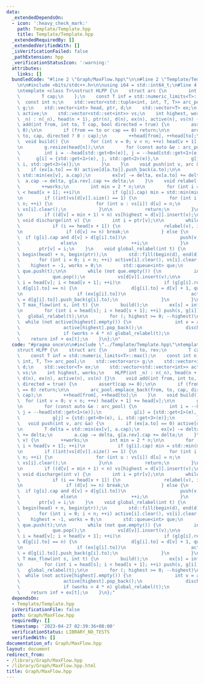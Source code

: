 ```yaml
---
data:
  _extendedDependsOn:
  - icon: ':heavy_check_mark:'
    path: Template/Template.hpp
    title: Template/Template.hpp
  _extendedRequiredBy: []
  _extendedVerifiedWith: []
  _isVerificationFailed: false
  _pathExtension: hpp
  _verificationStatusIcon: ':warning:'
  attributes:
    links: []
  bundledCode: "#line 2 \"Graph/MaxFlow.hpp\"\n\n#line 2 \"Template/Template.hpp\"\
    \n\n#include <bits/stdc++.h>\n\nusing i64 = std::int64_t;\n#line 4 \"Graph/MaxFlow.hpp\"\
    \ntemplate <class T>\nstruct HLPP {\n    struct arc {\n        int to, rev;\n\
    \        T cap;\n    };\n    const T inf = std::numeric_limits<T>::max();\n  \
    \  const int n;\n    std::vector<std::tuple<int, int, T, T>> arc_pool;\n    std::vector<arc>\
    \ g;\n    std::vector<int> head, ptr, d;\n    std::vector<T> ex;\n    std::vector<std::vector<int>>\
    \ active;\n    std::vector<std::set<int>> vs;\n    int highest, works;\n    HLPP(int\
    \ _n) : n(_n), head(n + 1), ptr(n), d(n), ex(n), active(n), vs(n) {}\n    void\
    \ add(int from, int to, T cap, bool directed = true) {\n        assert(cap >=\
    \ 0);\n\n        if (from == to or cap == 0) return;\n\n        arc_pool.emplace_back(from,\
    \ to, cap, directed ? 0 : cap);\n        ++head[from], ++head[to];\n    }\n  \
    \  void build() {\n        for (int v = 0; v < n; ++v) head[v + 1] += head[v];\n\
    \n        g.resize(head[n]);\n\n        for (const auto &e : arc_pool) {\n   \
    \         int i = --head[std::get<0>(e)], j = --head[std::get<1>(e)];\n      \
    \      g[i] = {std::get<1>(e), j, std::get<2>(e)},\n            g[j] = {std::get<0>(e),\
    \ i, std::get<3>(e)};\n        }\n    }\n    void push(int v, arc &a) {\n    \
    \    if (ex[a.to] == 0) active[d[a.to]].push_back(a.to);\n\n        T delta =\
    \ std::min(ex[v], a.cap);\n        ex[v] -= delta, ex[a.to] += delta;\n      \
    \  a.cap -= delta, g[a.rev].cap += delta;\n    }\n    void relabel(int v) {\n\
    \        ++works;\n        int min = 2 * n;\n\n        for (int i = head[v]; i\
    \ < head[v + 1]; ++i)\n            if (g[i].cap) min = std::min(min, d[g[i].to]);\n\
    \n        if ((int)vs[d[v]].size() == 1) {\n            for (int i = d[v]; i <\
    \ n; ++i) {\n                for (int u : vs[i]) d[u] = n;\n                active[i].clear(),\
    \ vs[i].clear();\n            }\n\n            return;\n        }\n\n        vs[d[v]].erase(v);\n\
    \n        if ((d[v] = min + 1) < n) vs[highest = d[v]].insert(v);\n    }\n   \
    \ void discharge(int v) {\n        int i = ptr[v];\n\n        while (ex[v]) {\n\
    \            if (i == head[v + 1]) {\n                relabel(v), i = head[v];\n\
    \n                if (d[v] >= n) break;\n            } else {\n              \
    \  if (g[i].cap and d[v] > d[g[i].to])\n                    push(v, g[i]);\n \
    \               else\n                    ++i;\n            }\n        }\n\n \
    \       ptr[v] = i;\n    }\n    void global_relabel(int t) {\n        std::copy(begin(head),\
    \ begin(head) + n, begin(ptr));\n        std::fill(begin(d), end(d), n);\n\n \
    \       for (int i = 0; i < n; ++i) active[i].clear(), vs[i].clear();\n\n    \
    \    highest = -1, works = 0;\n        std::queue<int> que;\n        d[t] = 0,\
    \ que.push(t);\n\n        while (not que.empty()) {\n            int v = que.front();\n\
    \            que.pop();\n            vs[d[v]].insert(v);\n\n            for (int\
    \ i = head[v]; i < head[v + 1]; ++i)\n                if (g[g[i].rev].cap and\
    \ d[g[i].to] == n) {\n                    d[g[i].to] = d[v] + 1, que.push(g[i].to);\n\
    \n                    if (ex[g[i].to])\n                        active[highest\
    \ = d[g[i].to]].push_back(g[i].to);\n                }\n        }\n    }\n   \
    \ T max_flow(int s, int t) {\n        build();\n        ex[s] = inf, ex[t] = -inf;\n\
    \n        for (int i = head[s]; i < head[s + 1]; ++i) push(s, g[i]);\n\n     \
    \   global_relabel(t);\n\n        for (; highest >= 0; --highest)\n          \
    \  while (not active[highest].empty()) {\n                int v = active[highest].back();\n\
    \                active[highest].pop_back();\n                discharge(v);\n\n\
    \                if (works > 4 * n) global_relabel(t);\n            }\n\n    \
    \    return inf + ex[t];\n    }\n};\n"
  code: "#pragma once\n\n#include \"../Template/Template.hpp\"\ntemplate <class T>\n\
    struct HLPP {\n    struct arc {\n        int to, rev;\n        T cap;\n    };\n\
    \    const T inf = std::numeric_limits<T>::max();\n    const int n;\n    std::vector<std::tuple<int,\
    \ int, T, T>> arc_pool;\n    std::vector<arc> g;\n    std::vector<int> head, ptr,\
    \ d;\n    std::vector<T> ex;\n    std::vector<std::vector<int>> active;\n    std::vector<std::set<int>>\
    \ vs;\n    int highest, works;\n    HLPP(int _n) : n(_n), head(n + 1), ptr(n),\
    \ d(n), ex(n), active(n), vs(n) {}\n    void add(int from, int to, T cap, bool\
    \ directed = true) {\n        assert(cap >= 0);\n\n        if (from == to or cap\
    \ == 0) return;\n\n        arc_pool.emplace_back(from, to, cap, directed ? 0 :\
    \ cap);\n        ++head[from], ++head[to];\n    }\n    void build() {\n      \
    \  for (int v = 0; v < n; ++v) head[v + 1] += head[v];\n\n        g.resize(head[n]);\n\
    \n        for (const auto &e : arc_pool) {\n            int i = --head[std::get<0>(e)],\
    \ j = --head[std::get<1>(e)];\n            g[i] = {std::get<1>(e), j, std::get<2>(e)},\n\
    \            g[j] = {std::get<0>(e), i, std::get<3>(e)};\n        }\n    }\n \
    \   void push(int v, arc &a) {\n        if (ex[a.to] == 0) active[d[a.to]].push_back(a.to);\n\
    \n        T delta = std::min(ex[v], a.cap);\n        ex[v] -= delta, ex[a.to]\
    \ += delta;\n        a.cap -= delta, g[a.rev].cap += delta;\n    }\n    void relabel(int\
    \ v) {\n        ++works;\n        int min = 2 * n;\n\n        for (int i = head[v];\
    \ i < head[v + 1]; ++i)\n            if (g[i].cap) min = std::min(min, d[g[i].to]);\n\
    \n        if ((int)vs[d[v]].size() == 1) {\n            for (int i = d[v]; i <\
    \ n; ++i) {\n                for (int u : vs[i]) d[u] = n;\n                active[i].clear(),\
    \ vs[i].clear();\n            }\n\n            return;\n        }\n\n        vs[d[v]].erase(v);\n\
    \n        if ((d[v] = min + 1) < n) vs[highest = d[v]].insert(v);\n    }\n   \
    \ void discharge(int v) {\n        int i = ptr[v];\n\n        while (ex[v]) {\n\
    \            if (i == head[v + 1]) {\n                relabel(v), i = head[v];\n\
    \n                if (d[v] >= n) break;\n            } else {\n              \
    \  if (g[i].cap and d[v] > d[g[i].to])\n                    push(v, g[i]);\n \
    \               else\n                    ++i;\n            }\n        }\n\n \
    \       ptr[v] = i;\n    }\n    void global_relabel(int t) {\n        std::copy(begin(head),\
    \ begin(head) + n, begin(ptr));\n        std::fill(begin(d), end(d), n);\n\n \
    \       for (int i = 0; i < n; ++i) active[i].clear(), vs[i].clear();\n\n    \
    \    highest = -1, works = 0;\n        std::queue<int> que;\n        d[t] = 0,\
    \ que.push(t);\n\n        while (not que.empty()) {\n            int v = que.front();\n\
    \            que.pop();\n            vs[d[v]].insert(v);\n\n            for (int\
    \ i = head[v]; i < head[v + 1]; ++i)\n                if (g[g[i].rev].cap and\
    \ d[g[i].to] == n) {\n                    d[g[i].to] = d[v] + 1, que.push(g[i].to);\n\
    \n                    if (ex[g[i].to])\n                        active[highest\
    \ = d[g[i].to]].push_back(g[i].to);\n                }\n        }\n    }\n   \
    \ T max_flow(int s, int t) {\n        build();\n        ex[s] = inf, ex[t] = -inf;\n\
    \n        for (int i = head[s]; i < head[s + 1]; ++i) push(s, g[i]);\n\n     \
    \   global_relabel(t);\n\n        for (; highest >= 0; --highest)\n          \
    \  while (not active[highest].empty()) {\n                int v = active[highest].back();\n\
    \                active[highest].pop_back();\n                discharge(v);\n\n\
    \                if (works > 4 * n) global_relabel(t);\n            }\n\n    \
    \    return inf + ex[t];\n    }\n};"
  dependsOn:
  - Template/Template.hpp
  isVerificationFile: false
  path: Graph/MaxFlow.hpp
  requiredBy: []
  timestamp: '2023-04-27 02:39:36+08:00'
  verificationStatus: LIBRARY_NO_TESTS
  verifiedWith: []
documentation_of: Graph/MaxFlow.hpp
layout: document
redirect_from:
- /library/Graph/MaxFlow.hpp
- /library/Graph/MaxFlow.hpp.html
title: Graph/MaxFlow.hpp
---
```

